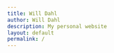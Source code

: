 ```yaml
---
title: Will Dahl
author: Will Dahl
description: My personal website
layout: default
permalink: /
---
```

